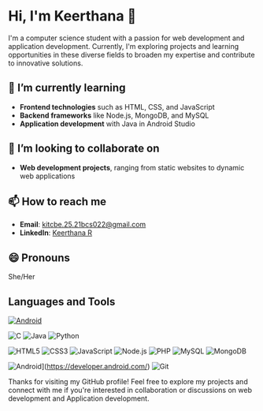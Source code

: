 # Hi, I'm Keerthana 👋

I'm a computer science student with a passion for web development and application development. Currently, I'm exploring projects and learning opportunities in these diverse fields to broaden my expertise and contribute to innovative solutions.

## 🌱 I’m currently learning

- **Frontend technologies** such as HTML, CSS, and JavaScript
- **Backend frameworks** like Node.js, MongoDB, and MySQL
- **Application development** with Java in Android Studio

## 👯 I’m looking to collaborate on

- **Web development projects**, ranging from static websites to dynamic web applications

## 📫 How to reach me

- **Email**: [kitcbe.25.21bcs022@gmail.com](mailto:kitcbe.25.21bcs022@gmail.com)
- **LinkedIn**: [Keerthana R](https://www.linkedin.com/in/keerthana-r-69a59724b)


## 😄 Pronouns

She/Her

## Languages and Tools

[![Android](https://img.shields.io/badge/-Android-3DDC84?logo=android&logoColor=white&style=for-the-badge)](https://developer.android.com/)

![C](https://img.shields.io/badge/-C-A8B9CC?logo=c&logoColor=white&style=for-the-badge)
![Java](https://img.shields.io/badge/-Java-007396?logo=java&logoColor=white&style=for-the-badge)
![Python](https://img.shields.io/badge/-Python-3776AB?logo=python&logoColor=white&style=for-the-badge)


![HTML5](https://img.shields.io/badge/-HTML5-E34F26?logo=html5&logoColor=white&style=for-the-badge)
![CSS3](https://img.shields.io/badge/-CSS3-1572B6?logo=css3&logoColor=white&style=for-the-badge)
![JavaScript](https://img.shields.io/badge/-JavaScript-F7DF1E?logo=javascript&logoColor=black&style=for-the-badge)
![Node.js](https://img.shields.io/badge/-Node.js-339933?logo=nodedotjs&logoColor=white&style=for-the-badge)
![PHP](https://img.shields.io/badge/-PHP-777BB4?logo=php&logoColor=white&style=for-the-badge)
![MySQL](https://img.shields.io/badge/-MySQL-4479A1?logo=mysql&logoColor=white&style=for-the-badge)
![MongoDB](https://img.shields.io/badge/-MongoDB-47A248?logo=mongodb&logoColor=white&style=for-the-badge)


![Android](https://img.shields.io/badge/-Android-3DDC84?logo=android&logoColor=white&style=for-the-badge)](https://developer.android.com/)
![Git](https://img.shields.io/badge/-Git-F05032?logo=git&logoColor=white&style=for-the-badge)

Thanks for visiting my GitHub profile! Feel free to explore my projects and connect with me if you're interested in collaboration or discussions on web development and Application development.
